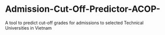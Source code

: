 # Admission-Cut-Off-Predictor-ACOP-
A tool to predict cut-off grades for admissions to selected Technical Universities in Vietnam
